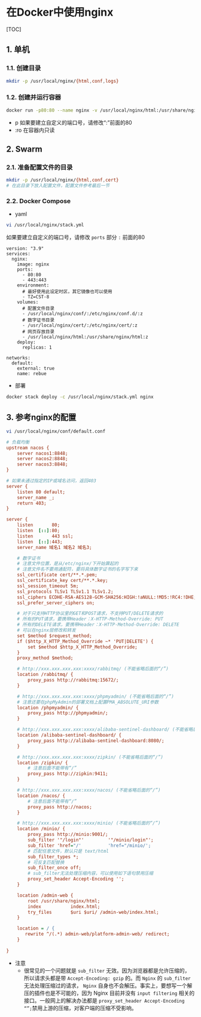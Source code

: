 # 在Docker中使用nginx

[TOC]

## 1. 单机

### 1.1. 创建目录

```sh
mkdir -p /usr/local/nginx/{html,conf,logs}
```

### 1.2. 创建并运行容器

```sh
docker run -p80:80 --name nginx -v /usr/local/nginx/html:/usr/share/nginx/html:ro -v /usr/local/nginx/conf:/etc/nginx/nginx.conf:ro -v /usr/local/nginx/logs:/var/log/nginx -d nginx
```

- p
  如果要建立自定义的端口号，请修改“:”前面的80
- :ro
  在容器内只读

## 2. Swarm

### 2.1. 准备配置文件的目录

```sh
mkdir -p /usr/local/nginx/{html,conf,cert}
# 在此目录下放入配置文件，配置文件参考最后一节
```

### 2.2. Docker Compose

- yaml

```sh
vi /usr/local/nginx/stack.yml
```

如果要建立自定义的端口号，请修改 `ports` 部分 `:` 前面的80

```yaml{.line-numbers}
version: "3.9"
services:
  nginx:
    image: nginx
    ports:
      - 80:80
      - 443:443
    environment:
      # 最好使用此设定时区，其它镜像也可以使用
      - TZ=CST-8
    volumes:
      # 配置文件目录
      - /usr/local/nginx/conf/:/etc/nginx/conf.d/:z
      # 数字证书目录
      - /usr/local/nginx/cert/:/etc/nginx/cert/:z
      # 网页存放目录
      - /usr/local/nginx/html:/usr/share/nginx/html:z
    deploy:
      replicas: 1

networks:
  default:
    external: true
    name: rebue
```

- 部署

```sh
docker stack deploy -c /usr/local/nginx/stack.yml nginx
```

## 3. 参考nginx的配置

```sh
vi /usr/local/nginx/conf/default.conf
```

```ini
# 负载均衡
upstream nacos {
    server nacos1:8848;
    server nacos2:8848;
    server nacos3:8848;
}

# 如果未通过指定的IP或域名访问，返回403
server {
    listen 80 default;
    server_name _;
    return 403;
}

server {
    listen       80;
    listen  [::]:80;
    listen       443 ssl;
    listen  [::]:443;
    server_name 域名1 域名2 域名3;

    # 数字证书
    # 注意文件位置，是从/etc/nginx/下开始算起的
    # 注意文件名不要用通配符，要将具体数字证书的名字写下来
    ssl_certificate cert/**.*.pem;
    ssl_certificate_key cert/**.*.key;
    ssl_session_timeout 5m;
    ssl_protocols TLSv1 TLSv1.1 TLSv1.2;
    ssl_ciphers ECDHE-RSA-AES128-GCM-SHA256:HIGH:!aNULL:!MD5:!RC4:!DHE;
    ssl_prefer_server_ciphers on;

    # 对于只支持HTTP协议里的GET和POST请求，不支持PUT/DELETE请求的
    # 所有的PUT请求，要携带Header：X-HTTP-Method-Override: PUT　　
    # 所有的DELETE请求，要携带Header：X-HTTP-Method-Override: DELETE
    # 可以在nginx层修改和转发
    set $method $request_method;
    if ($http_X_HTTP_Method_Override ~* 'PUT|DELETE') {
        set $method $http_X_HTTP_Method_Override;
    }
    proxy_method $method;

    # http://xxx.xxx.xxx.xxx:xxxx/rabbitmq/ (不能省略后面的“/”)
    location /rabbitmq/ {
        proxy_pass http://rabbitmq:15672/;
    }

    # http://xxx.xxx.xxx.xxx:xxxx/phpmyadmin/ (不能省略后面的“/”)
    # 注意还要在phpMyAdmin的部署文档上配置PMA_ABSOLUTE_URI参数
    location /phpmyadmin/ {
        proxy_pass http://phpmyadmin/;
    }

    # http://xxx.xxx.xxx.xxx:xxxx/alibaba-sentinel-dashboard/ (不能省略后面的“/”)
    location /alibaba-sentinel-dashboard/ {
        proxy_pass http://alibaba-sentinel-dashboard:8080/;
    }

    # http://xxx.xxx.xxx.xxx:xxxx/zipkin/ (不能省略后面的“/”)
    location /zipkin/ {
        # 注意后面不能带有“/”
        proxy_pass http://zipkin:9411;
    }

    # http://xxx.xxx.xxx.xxx:xxxx/nacos/ (不能省略后面的“/”)
    location /nacos/ {
        # 注意后面不能带有“/”
        proxy_pass http://nacos;
    }

    # http://xxx.xxx.xxx.xxx:xxxx/minio/ (不能省略后面的“/”)
    location /minio/ {
        proxy_pass http://minio:9001/;
        sub_filter '"/login"'         '"/minio/login"';
        sub_filter 'href="/'          'href="/minio/';
        # 匹配任意文件，默认只是 text/html
        sub_filter_types *;
        # 可反复匹配替换
        sub_filter_once off;
        # sub_filter无法处理压缩内容，可以使用如下语句禁用压缩
        proxy_set_header Accept-Encoding '';
    }

    location /admin-web {
        root /usr/share/nginx/html;
        index           index.html;
        try_files       $uri $uri/ /admin-web/index.html;
    }

    location = / {
       rewrite ^/(.*) admin-web/platform-admin-web/ redirect;
    }
   
}
```

- 注意
  - 很常见的一个问题就是 `sub_filter` 无效。因为浏览器都是允许压缩的，所以请求头都是带 `Accept-Encoding: gzip` 的。而 `Nginx` 的 `sub_filter` 无法处理压缩过的请求， `Nginx` 自身也不会解压。事实上，要想写一个解压的插件也是不可能的，因为 Nginx 目前并没有 `input filtering` 相关的接口。一般网上的解决办法都是 `proxy_set_header Accept-Encoding “”;`禁用上游的压缩，对客户端的压缩不受影响。

